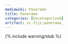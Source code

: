```yaml
---
mediawiki: Panorama
title: Panorama
categories: [Uncategorized]
artifact: sc.fiji:panorama_
---
```


{% include warning/stub %}



